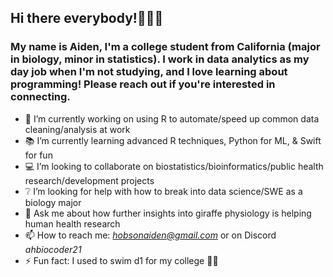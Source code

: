 ## Hi there everybody!👨🏼‍💻

 ### My name is Aiden, I'm a college student from California (major in biology, minor in statistics). I work in data analytics as my day job when I'm not studying, and I love learning about programming! Please reach out if you're interested in connecting. 

- 🦺 I’m currently working on using R to automate/speed up common data cleaning/analysis at work
- 📚 I’m currently learning advanced R techniques, Python for ML, & Swift for fun
- 💻 I’m looking to collaborate on biostatistics/bioinformatics/public health research/development projects
- ❔ I’m looking for help with how to break into data science/SWE as a biology major
- 💬 Ask me about how further insights into giraffe physiology is helping human health research
- 📫 How to reach me: *hobsonaiden@gmail.com* or on Discord *ahbiocoder21*
- ⚡ Fun fact: I used to swim d1 for my college 🏊‍♂️
